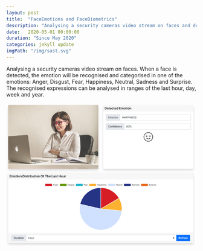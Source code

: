 ```yaml
---
layout: post
title:  "FaceEmotions and FaceBiometrics"
description: "Analysing a security cameras video stream on faces and detecting emotion and biometrics."
date:   2020-05-01 00:00:00
duration: "Since May 2020"
categories: jekyll update
imgPath: "/img/sast.svg"
---
```


Analysing a security cameras video stream on faces. When a face is detected, the emotion will be recognised and categorised in one of the emotions: Anger, Disgust, Fear, Happiness, Neutral, Sadness and Surprise. The recognised expressions can be analysed in ranges of the last hour, day, week and year.

![SAST FaceEmotions](/img/sast_sample.jpeg)